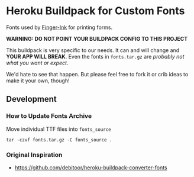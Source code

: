 # Heroku Buildpack for Custom Fonts

Fonts used by [Finger-Ink](https://finger-ink.com) for printing forms.

__WARNING: DO NOT POINT YOUR BUILDPACK CONFIG TO THIS PROJECT__

This buildpack is very specific to our needs. It can and will change and __YOUR APP WILL BREAK__.
Even the fonts in `fonts.tar.gz` are *probably not what you want or expect*.

We'd hate to see that happen. But please feel free to fork it or crib ideas to make it your own, though!

## Development

### How to Update Fonts Archive

Move individual TTF files into `fonts_source`

```
tar -czvf fonts.tar.gz -C fonts_source .
```

### Original Inspiration
* https://github.com/debitoor/heroku-buildpack-converter-fonts
